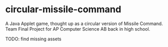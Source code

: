 # circular-missile-command
A Java Applet game, thought up as a circular version of Missile Command.
Team Final Project for AP Computer Science AB back in high school.

TODO: find missing assets
